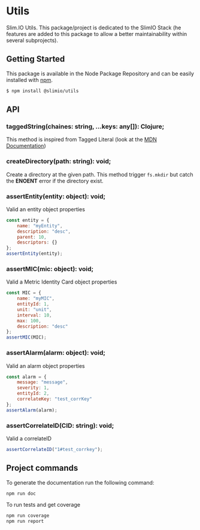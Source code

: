 # Utils
Slim.IO Utils. This package/project is dedicated to the SlimIO Stack (he features are added to this package to allow a better maintainability within several subprojects).

## Getting Started

This package is available in the Node Package Repository and can be easily installed with [npm](https://docs.npmjs.com/getting-started/what-is-npm).

```bash
$ npm install @slimio/utils
```

## API

### taggedString(chaines: string, ...keys: any[]): Clojure;
This method is inspired from Tagged Literal (look at the [MDN Documentation](https://developer.mozilla.org/fr/docs/Web/JavaScript/Reference/Litt%C3%A9raux_gabarits))

### createDirectory(path: string): void;
Create a directory at the given path. This method trigger `fs.mkdir` but catch the **ENOENT** error if the directory exist.

### assertEntity(entity: object): void;
Valid an entity object properties
```js
const entity = {
    name: "myEntity",
    description: "desc",
    parent: 10,
    descriptors: {}
};
assertEntity(entity);
```

### assertMIC(mic: object): void;
Valid a Metric Identity Card object properties

```js
const MIC = {
    name: "myMIC",
    entityId: 1,
    unit: "unit",
    interval: 10,
    max: 100,
    description: "desc"
};
assertMIC(MIC);
```

### assertAlarm(alarm: object): void;
Valid an alarm object properties

```js
const alarm = {
    message: "message",
    severity: 1,
    entityId: 2,
    correlateKey: "test_corrKey"
};
assertAlarm(alarm);
```

### assertCorrelateID(CID: string): void;
Valid a correlateID

```js
assertCorrelateID("1#test_corrkey");
```

## Project commands

To generate the documentation run the following command:

```bash
npm run doc
```

To run tests and get coverage

```bash
npm run coverage
npm run report
```

